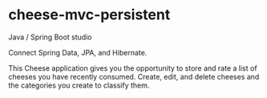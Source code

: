 # cheese-mvc-persistent
Java / Spring Boot studio

Connect Spring Data, JPA, and Hibernate.

This Cheese application gives you the opportunity to store and rate a list of cheeses you have recently consumed.
Create, edit, and delete cheeses and the categories you create to classify them.
